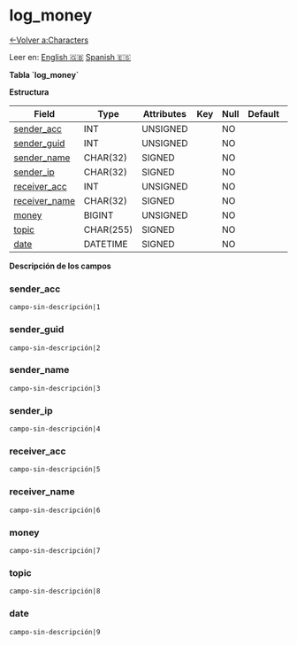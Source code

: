 ﻿# log\_money

[<-Volver a:Characters](database-characters.md)

Leer en: [English :gb:](../log_money) [Spanish :es:](log_money)

**Tabla \`log\_money\`**

**Estructura**

| Field              | Type     | Attributes | Key | Null | Default | Extra | Comment |
| ------------------ | -------- | ---------- | --- | ---- | ------- | ----- | ------- |
| [sender_acc][1]    | INT      | UNSIGNED   |     | NO   |         |       |         |
| [sender_guid][2]   | INT      | UNSIGNED   |     | NO   |         |       |         |
| [sender_name][3]   | CHAR(32) | SIGNED     |     | NO   |         |       |         |
| [sender_ip][4]     | CHAR(32) | SIGNED     |     | NO   |         |       |         |
| [receiver_acc][5]  | INT      | UNSIGNED   |     | NO   |         |       |         |
| [receiver_name][6] | CHAR(32) | SIGNED     |     | NO   |         |       |         |
| [money][7]         | BIGINT   | UNSIGNED   |     | NO   |         |       |         |
| [topic][8]         | CHAR(255)| SIGNED     |     | NO   |         |       |         |
| [date][9]          | DATETIME | SIGNED     |     | NO   |         |       |         |

[1]: #senderacc
[2]: #senderguid
[3]: #sendername
[4]: #senderip
[5]: #receiveracc
[6]: #receivername
[7]: #money
[8]: #topic
[9]: #date

**Descripción de los campos**

### sender\_acc

`campo-sin-descripción|1`

### sender\_guid

`campo-sin-descripción|2`

### sender\_name

`campo-sin-descripción|3`

### sender\_ip

`campo-sin-descripción|4`

### receiver\_acc

`campo-sin-descripción|5`

### receiver\_name

`campo-sin-descripción|6`

### money

`campo-sin-descripción|7`

### topic

`campo-sin-descripción|8`

### date

`campo-sin-descripción|9`
